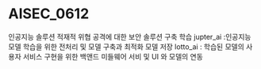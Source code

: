  # AISEC_0612
인공지능 솔루션 적재적 위협 공격에 대한 보안 솔루션 구축 학습
jupter_ai :인공지능 모델 학습을 위한 전처리 및 모델 구축과 최적화 모델 저장
lotto_ai : 학습된 모델의 사용자 서비스 구현을 위한 백앤드 미들웨어 서비 및 UI 와 모델의 연동
